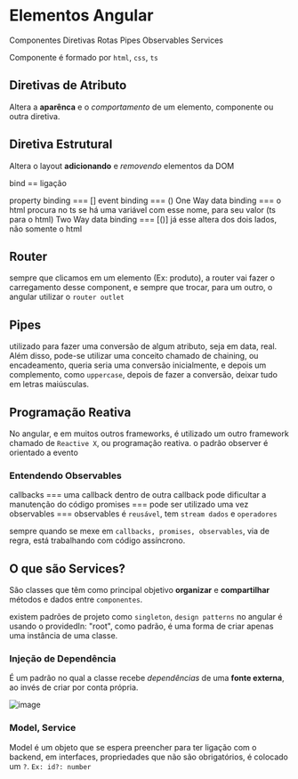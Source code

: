 # Elementos Angular

Componentes
Diretivas
Rotas
Pipes
Observables
Services

Componente é formado por `html`, `css`, `ts`

## Diretivas de Atributo
Altera a **aparênca** e o *comportamento* de um elemento, componente ou outra diretiva.

## Diretiva Estrutural
Altera o layout **adicionando** e *removendo* elementos da DOM

bind == ligação 

property binding === []
event binding === ()
One Way data binding === o html procura no ts se há uma variável com esse nome, para seu valor (ts para o html)
Two Way data binding === [()] já esse altera dos dois lados, não somente o html

## Router
sempre que clicamos em um elemento (Ex: produto), a router vai fazer o carregamento desse component, e sempre que 
trocar, para um outro, o angular utilizar o `router outlet` 

## Pipes
utilizado para fazer uma conversão de algum atributo, seja em data, real. Além disso, pode-se utilizar uma conceito 
chamado de chaining, ou encadeamento, queria seria uma conversão inicialmente, e depois um complemento, como 
`uppercase`, depois de fazer a conversão, deixar tudo em letras maiúsculas.

## Programação Reativa
No angular, e em muitos outros frameworks, é utilizado um outro framework chamado de `Reactive X`, ou programação
reativa.
o padrão observer é orientado a evento

### Entendendo Observables
callbacks === uma callback dentro de outra callback pode dificultar a manutenção do código
promises === pode ser utilizado uma vez
observables === observables é `reusável`, tem `stream dados` e `operadores`

sempre quando se mexe em `callbacks, promises, observables`, via de regra, está trabalhando com código assíncrono.

## O que são Services?
São classes que têm como principal objetivo **organizar** e **compartilhar** métodos e dados entre `componentes`.

existem padrões de projeto como `singleton`, `design patterns` no angular é usando o providedIn: "root", como padrão,
é uma forma de criar apenas uma instância de uma classe.

### Injeção de Dependência 
É um padrão no qual a classe recebe *dependências* de uma **fonte externa**, ao invés de criar por conta própria.

![image](https://user-images.githubusercontent.com/61436988/119047295-1abfae00-b994-11eb-98dd-dbf162384149.png)

### Model, Service
Model é um objeto que se espera preencher para ter ligação com o backend, em interfaces, propriedades que não são
obrigatórios, é colocado um `?`. 
`Ex: id?: number`